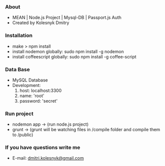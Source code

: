 ### About ###

* MEAN | Node.js Project | Mysql-DB | Passport.js Auth
* Created by Kolesnyk Dmitry

### Installation ###

* make > npm install
* install nodemon globally: sudo npm install -g nodemon
* install coffeescript globally: sudo npm install -g coffee-script

### Data Base ###

* MySQL Database
* Development:
  1) host: localhost:3300
  2) name: 'root'
  3) password: 'secret'

### Run project ###

* nodemon app -> (run node.js project)
* grunt -> (grunt will be watching files in /compile folder and compile them to /public)

### If you have questions write me ###

* E-mail: dmitri.kolesnyk@gmail.com